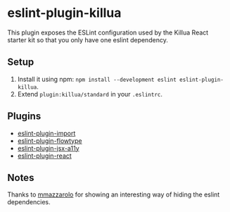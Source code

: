 # eslint-plugin-killua
This plugin exposes the ESLint configuration used by the Killua React starter kit so that you only have one eslint dependency.

## Setup
1. Install it using npm: `npm install --development eslint eslint-plugin-killua`.
2. Extend `plugin:killua/standard` in your `.eslintrc`.

## Plugins
- [eslint-plugin-import](https://github.com/benmosher/eslint-plugin-import)
- [eslint-plugin-flowtype](https://github.com/gajus/eslint-plugin-flowtype)
- [eslint-plugin-jsx-a11y](https://github.com/evcohen/eslint-plugin-jsx-a11y)
- [eslint-plugin-react](https://github.com/yannickcr/eslint-plugin-react)

## Notes
Thanks to [mmazzarolo](https://github.com/mmazzarolo) for showing an interesting way of hiding the eslint dependencies.
